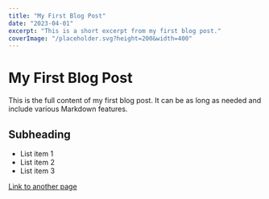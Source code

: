 ```yaml
---
title: "My First Blog Post"
date: "2023-04-01"
excerpt: "This is a short excerpt from my first blog post."
coverImage: "/placeholder.svg?height=200&width=400"
---
```


# My First Blog Post

This is the full content of my first blog post. It can be as long as needed and include various Markdown features.

## Subheading

- List item 1
- List item 2
- List item 3

[Link to another page](https://example.com)


